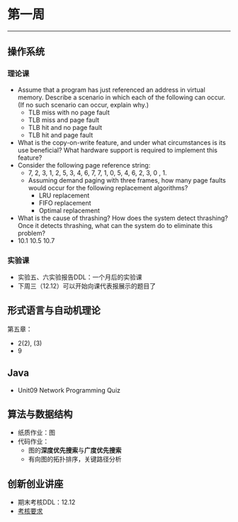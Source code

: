 # 第一周  
---  
## 操作系统  
### 理论课  
- Assume that a program has just referenced an address in virtual memory. Describe a scenario in which each of the following can occur. (If no such scenario can occur, explain why.)  
	- TLB miss with no page fault  
	- TLB miss and page fault  
	- TLB hit and no page fault  
	- TLB hit and page fault  
- What is the copy-on-write feature, and under what circumstances is its use beneficial? What hardware support is required to implement this feature?  
- Consider the following page reference string:  
	- 7, 2, 3, 1, 2, 5, 3, 4, 6, 7, 7, 1, 0, 5, 4, 6, 2, 3, 0 , 1.  
	- Assuming demand paging with three frames, how many page faults would occur for the following replacement algorithms?  
		- LRU replacement  
		- FIFO replacement  
		- Optimal replacement  
- What is the cause of thrashing? How does the system detect thrashing? Once it detects thrashing, what can the system do to eliminate this problem?  
- 10.1 10.5 10.7  

### 实验课  
- 实验五、六实验报告DDL：一个月后的实验课  
- 下周三（12.12）可以开始向课代表报展示的题目了  


## 形式语言与自动机理论  
第五章：  
- 2(2), (3)  
- 9  

## Java  
- Unit09 Network Programming Quiz  

## 算法与数据结构  
- 纸质作业：图  
- 代码作业：  
	- 图的**深度优先搜索**与**广度优先搜索**  
	- 有向图的拓扑排序，关键路径分析  
	
## 创新创业讲座  
- 期末考核DDL：12.12  
- [考核要求](/Notice/Innovation.md)  
